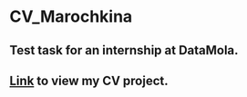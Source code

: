 # CV_Marochkina #
## Test task for an internship at DataMola.
## [Link](https://yanamarochkina.github.io/CV_Marochkina/) to view my CV project.
